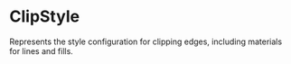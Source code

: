 # ClipStyle

Represents the style configuration for clipping edges, including materials for lines and fills.
